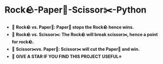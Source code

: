 # Rock🪨-Paper📄-Scissor✂️-Python
- 🌱 **Rock🪨 vs. Paper📄: Paper📄 stops the Rock🪨 hence wins.**
- 🌱 **Rock🪨 vs. Scissor✂️: The Rock🪨 will break scissor✂️, hence a point for rock🪨.**
- 🌱 **Scissor✂️vs. Paper📄: Scissor✂️ will cut the Paper📄 and win.**
- 🌱 **GIVE A STAR IF YOU FIND THIS PROJECT USEFUL⭐**

